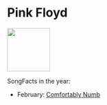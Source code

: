 # Pink Floyd

<img src="https://th.bing.com/th/id/OIP.lnRKSRKACscgwyI42kys0gHaD4?rs=1&pid=ImgDetMain" height="100" width="100" />

SongFacts in the year:

- February: [Comfortably Numb](../song/feb/comfortably_numb.md)
